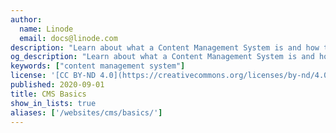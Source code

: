 ```yaml
---
author:
  name: Linode
  email: docs@linode.com
description: "Learn about what a Content Management System is and how to choose between the different CMS options."
og_description: "Learn about what a Content Management System is and how to choose between the different CMS options."
keywords: ["content management system"]
license: '[CC BY-ND 4.0](https://creativecommons.org/licenses/by-nd/4.0)'
published: 2020-09-01
title: CMS Basics
show_in_lists: true
aliases: ['/websites/cms/basics/']
---
```



